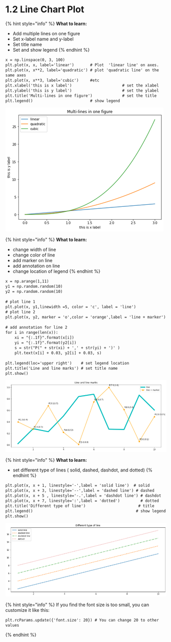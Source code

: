 # 1.2 Line Chart Plot

{% hint style="info" %}
**What to learn:**

*  Add multiple lines on one figure
* Set  x-label name and y-label  
* Set  title name
* Set and show legend
{% endhint %}

```text
x = np.linspace(0, 3, 100)
plt.plot(x, x, label='linear')       # Plot  'linear line' on axes.
plt.plot(x, x**2, label='quadratic') # plot 'quadratic line' on the same axes
plt.plot(x, x**3, label='cubic')     #etc
plt.xlabel('this is x label')                      # set the xlabel
plt.ylabel('this is y label')                      # set the ylabel
plt.title('Multi-lines in one figure')             # set the title
plt.legend()                         # show legend
```

![Figure 1.2.1 Lineplot](../../.gitbook/assets/download-1.png)

{% hint style="info" %}
**What to learn:**

* change width of line
* change color of line
* add marker on line
* add annotation on line 
* change location of legend
{% endhint %}

```text
x = np.arange(1,11)
y1 = np.random.random(10)
y2 = np.random.random(10)

# plot line 1
plt.plot(x, y1,linewidth =5, color = 'c', label = 'line')
# plot line 2
plt.plot(x, y2, marker = 'o',color = 'orange',label = 'line + marker')

# add annotation for line 2
for i in range(len(x)):
    xi = "{:.1f}".format(x[i])
    yi = "{:.1f}".format(y2[i])
    s = str("P(" + str(xi) + ',' + str(yi) + ')' )
    plt.text(x[i] + 0.03, y2[i] + 0.03, s)
    
plt.legend(loc='upper right')    # set legend location
plt.title('Line and line marks') # set title name
plt.show()
```

![Figure 1.2.2   Line and Line marks](../../.gitbook/assets/line-+-line-mark.png)

{% hint style="info" %}
**What to learn:**

* set different type of lines  \( solid, dashed, dashdot,  and dotted\)
{% endhint %}

```text
plt.plot(x, x + 1, linestyle='-',label = 'solid line')  # solid
plt.plot(x, x + 3, linestyle='--',label = 'dashed line') # dashed
plt.plot(x, x + 5 , linestyle='-.',label = 'dashdot line') # dashdot
plt.plot(x, x + 7, linestyle=':',label = 'dotted')         # dotted
plt.title('Different type of line')                       # title
plt.legend()                                             # show legend
plt.show()
```

![Figure 1.2.3  Four types of line](../../.gitbook/assets/different-type-of-line.png)

{% hint style="info" %}
If you find the font size is too small,  you can customize it like this:

```text
plt.rcParams.update({'font.size': 20}) # You can change 20 to other values
```
{% endhint %}





